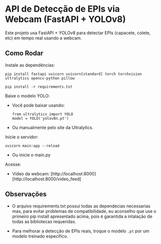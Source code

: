 # API de Detecção de EPIs via Webcam (FastAPI + YOLOv8)

Este projeto usa FastAPI + YOLOv8 para detectar EPIs (capacete, colete, etc) em tempo real usando a webcam.

## Como Rodar

Instale as dependências:

   ```
   pip install fastapi uvicorn uvicorn[standard] torch torchvision ultralytics opencv-python pillow 
   ```
   ```
   pip install -r requirements.txt
   ```

Baixe o modelo YOLO:

   - Você pode baixar usando:
     ```
     from ultralytics import YOLO
     model = YOLO('yolov8n.pt')
     ```
   - Ou manualmente pelo site da Ultralytics.

Inicie o servidor:

   ```
   uvicorn main:app --reload
   ```
   - Ou inicie o main.py

Acesse:

   - Vídeo da webcam: [http://localhost:8000][http://localhost:8000/video_feed]

## Observações

   - O arquivo requirements.txt possui todas as dependecias necessarias mas, para evitar problemas de compatibilidade, eu aconselho
   que use o primeiro pip install apresentado acima, pois é garantida a intalação de todas as bibliotecas requeridas.

   - Para melhorar a detecção de EPIs reais, troque o modelo `.pt` por um modelo treinado específico.
